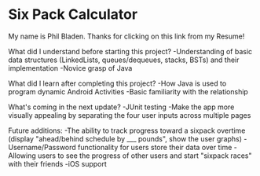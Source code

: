 # Six Pack Calculator

My name is Phil Bladen. Thanks for clicking on this link from my Resume!

What did I understand before starting this project?
-Understanding of basic data structures (LinkedLists, queues/dequeues, stacks, BSTs) and their implementation
-Novice grasp of Java

What did I learn after completing this project?
-How Java is used to program dynamic Android Activities
-Basic familiarity with the relationship

What's coming in the next update?
-JUnit testing
-Make the app more visually appealing by separating the four user inputs across multiple pages

Future additions:
-The ability to track progress toward a sixpack overtime (display "ahead/behind schedule by ___ pounds", show the user graphs)
-Username/Password functionality for users store their data over time
-Allowing users to see the progress of other users and start "sixpack races" with their friends
-iOS support
